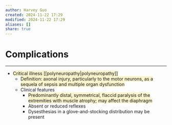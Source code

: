 ```yaml
---
author: Harvey Guo
created: 2024-11-22 17:29
modified: 2024-11-22 17:29
aliases: []
share: true
---
```

# Complications
---
- <span style="background:rgba(240, 200, 0, 0.2)">Critical illness [[polyneuropathy|polyneuropathy]]</span>
	- <span style="background:rgba(240, 200, 0, 0.2)">Definition: axonal injury, particularly to the motor neurons, as a sequela of sepsis and multiple organ dysfunction</span>
	- Clinical features
		- <span style="background:rgba(240, 200, 0, 0.2)">Predominantly distal, symmetrical, flaccid paralysis of the extremities with muscle atrophy; may affect the diaphragm</span>
		- Absent or reduced reflexes
		- Dysesthesias in a glove-and-stocking distribution may be present
